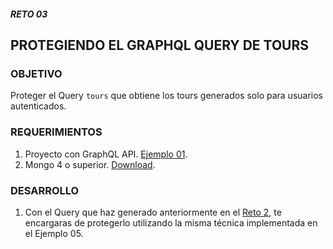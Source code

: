 ##### RETO 03
## PROTEGIENDO EL GRAPHQL QUERY DE TOURS

### OBJETIVO
Proteger el Query `tours` que obtiene los tours generados solo para usuarios autenticados.

### REQUERIMIENTOS
1. Proyecto con GraphQL API. [Ejemplo 01](Ejemplo-01).
2. Mongo 4 o superior. [Download](https://www.mongodb.com/download-center/community).

### DESARROLLO
1. Con el Query que haz generado anteriormente en el [Reto 2](https://github.com/coderdiaz/graphql-course-express/tree/reto-02), te encargaras de protegerlo utilizando la misma técnica implementada en el Ejemplo 05.
